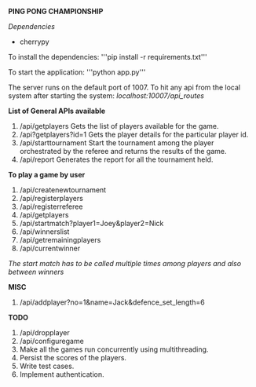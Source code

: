 **PING PONG CHAMPIONSHIP**

*Dependencies*
- cherrypy

To install the dependencies:
'''pip install -r requirements.txt'''

To start the application:
'''python app.py'''

The server runs on the default port of 1007.
To hit any api from the local system after starting the system:
*localhost:10007/api_routes*

**List of General APIs available**
1. /api/getplayers
Gets the list of players available for the game.
2. /api?getplayers?id=1
Gets the player details for the particular player id.
3. /api/starttournament
Start the tournament among the player orchestrated by the referee and returns
the results of the game.
4. /api/report
Generates the report for all the tournament held.

**To play a game by user**
1. /api/createnewtournament
2. /api/registerplayers
3. /api/registerreferee
4. /api/getplayers
5. /api/startmatch?player1=Joey&player2=Nick
6. /api/winnerslist
7. /api/getremainingplayers
8. /api/currentwinner

*The start match has to be called multiple times among
players and also between winners*

**MISC**
1. /api/addplayer?no=1&name=Jack&defence_set_length=6

**TODO**
1. /api/dropplayer
2. /api/configuregame
3. Make all the games run concurrently using multithreading.
4. Persist the scores of the players.
5. Write test cases.
6. Implement authentication.




